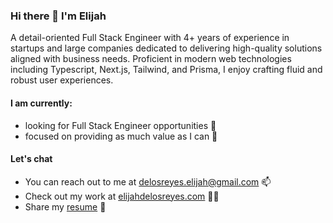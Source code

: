 ### Hi there 👋 I'm Elijah

<!-- A Full Stack Engineer who enjoys crafting web applications displaying intuitive, user-friendly, and functional interfaces with attention to detail. -->
A detail-oriented Full Stack Engineer with 4+ years of experience in startups and large companies dedicated to delivering high-quality solutions aligned with business needs. Proficient in modern web technologies including Typescript, Next.js, Tailwind, and Prisma, I enjoy crafting fluid and robust user experiences.


#### I am currently:
- looking for Full Stack Engineer opportunities 💼
- focused on providing as much value as I can 🤝
<!-- - learning Data Structures & Algorithms and System Architecture 🛠️ -->

#### Let's chat 
- You can reach out to me at delosreyes.elijah@gmail.com 📫
- Check out my work at [elijahdelosreyes.com](https://elijahdelosreyes.com) 👨‍💻
- Share my [resume](https://docs.google.com/document/d/1d4RoqYYNbrwPaepyhaiCJWB0r4oaE36h/edit?usp=sharing&ouid=109616170858905528270&rtpof=true&sd=true) 💪

<!--
**eedelosreyes2/eedelosreyes2** is a ✨ _special_ ✨ repository because its `README.md` (this file) appears on your GitHub profile.

Here are some ideas to get you started:

- 🔭 I’m currently working on ...
- 🌱 I’m currently learning ...
- 👯 I’m looking to collaborate on ...
- 🤔 I’m looking for help with ...
- 💬 Ask me about ...
- 📫 How to reach me: ...
- 😄 Pronouns: ...
- ⚡ Fun fact: ...
-->
